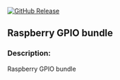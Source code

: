 [![GitHub Release][releases-shield]][releases]

## Raspberry GPIO bundle

### Description:

Raspberry GPIO bundle

[releases-shield]: https://img.shields.io/github/v/release/homiodev/addon-gpio.svg
[releases]: https://github.com/homiodev/addon-gpio/releases
